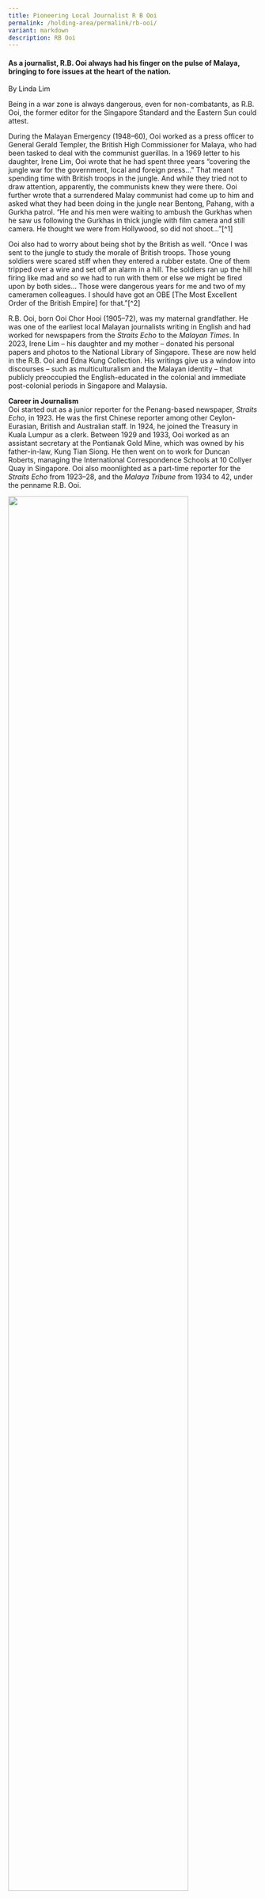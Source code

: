 ```yaml
---
title: Pioneering Local Journalist R B Ooi
permalink: /holding-area/permalink/rb-ooi/
variant: markdown
description: RB Ooi
---
```

#### As a journalist, R.B. Ooi always had his finger on the pulse of Malaya, bringing to fore issues at the heart of the nation.
By Linda Lim

Being in a war zone is always dangerous, even for non-combatants, as R.B. Ooi, the former editor for the Singapore Standard and the Eastern Sun could attest.

During the Malayan Emergency (1948–60), Ooi worked as a press officer to General Gerald Templer, the British High Commissioner for Malaya, who had been tasked to deal with the communist guerillas. In a 1969 letter to his daughter, Irene Lim, Ooi wrote that he had spent three years “covering the jungle war for the government, local and foreign press…” That meant spending time with British troops in the jungle. And while they tried not to draw attention, apparently, the communists knew they were there. Ooi further wrote that a surrendered Malay communist had come up to him and asked what they had been doing in the jungle near Bentong, Pahang, with a Gurkha patrol. “He and his men were waiting to ambush the Gurkhas when he saw us following the Gurkhas in thick jungle with film camera and still camera. He thought we were from Hollywood, so did not shoot…”[^1]

Ooi also had to worry about being shot by the British as well. “Once I was sent to the jungle to study the morale of British troops. Those young soldiers were scared stiff when they entered a rubber estate. One of them tripped over a wire and set off an alarm in a hill. The soldiers ran up the hill firing like mad and so we had to run with them or else we might be fired upon by both sides… Those were dangerous years for me and two of my cameramen colleagues. I should have got an OBE [The Most Excellent Order of the British Empire] for that.”[^2]

R.B. Ooi, born Ooi Chor Hooi (1905–72), was my maternal grandfather. He was one of the earliest local Malayan journalists writing in English and had worked for newspapers from the <i>Straits Echo</i> to the <i>Malayan Times</i>. In 2023, Irene Lim – his daughter and my mother – donated his personal papers and photos to the National Library of Singapore. These are now held in the R.B. Ooi and Edna Kung Collection. His writings give us a window into discourses – such as multiculturalism and the Malayan identity – that
publicly preoccupied the English-educated in the colonial and immediate post-colonial periods in Singapore and Malaysia.

<b>Career in Journalism</b><br>
Ooi started out as a junior reporter for the Penang-based newspaper, <i>Straits Echo</i>, in 1923. He was the first Chinese reporter among other Ceylon-Eurasian, British and Australian staff. In 1924, he joined the Treasury in Kuala Lumpur as a clerk. Between 1929 and 1933, Ooi worked as an assistant secretary at the Pontianak Gold Mine, which was owned by his father-in-law, Kung Tian Siong. He then went on to work for Duncan Roberts, managing the International Correspondence Schools at 10 Collyer Quay in Singapore. Ooi also moonlighted as a part-time reporter for the <i>Straits Echo</i> from 1923–28, and the <i>Malaya Tribune </i>from 1934 to 42, under the penname R.B. Ooi.


<img style="width: 85%;" height="auto" width="100%" src="/images/Online%20Only%20Articles/Pioneering%20Journalist%20RB%20Ooi/04.png">
<div style="background-color:white;">R.B. Ooi with his father-in-law, Kung Tian Siong, on Siglap Beach, 1939. <i>Courtesy of Irene Lim.</i></div>

In 1942, the family left Singapore for Bukit Mertajam in Province Wellesley (now Seberang Prai), Malaysia, having been informed by Ooi’s “Malay journalist friend” (possibly Yusof Ishak, who later became the first president of Singapore in 1965) that he was on a death blacklist for anti-Japanese articles he had published before the Japanese Occupation (1942–45).[^3] A year later, Ooi got a job at Juru Rubber Estate in Province Wellesley, an experience that provided much material for his later articles on “life in the <i>ulu</i>” (<i>ulu</i> referring to remote wild places).

Returning to Singapore after the war, Ooi became chief reporter, then sub-editor and columnist for the <i>Malaya Tribune</i> 1945–49). He then worked for the Information Department in Kuala Lumpur as a press officer in 1949 (until 1954) during the Malayan Emergency.

From 1954–58, Ooi was the editor-in-chief of the <i>Singapore Standard</i>. He rejoined the Information Department in 1958 and was appointed Head of the Press and Liaison sections in May 1960. He was the editor-in-chief of the <i>Malayan Times</i> (1962–65) and later the <i>Eastern Sun</i> in Singapore (1966–68).

After his stint at the <i>Eastern Sun</i>, Ooi became a freelance writer (penning a regular column titled “Impromptu” for the <i>Straits Echo</i>) and broadcaster (hosting a monthly current affairs radio talk show called “Window on the World”). In 1968, he received the Ahli Mangku Negara (Defender of the Realm) decoration from the Yang di-Pertuan Agong of Malaysia. Ooi’s last column was published in the <i>Straits Echo</i> shortly after his death in Kuala Lumpur in December 1972.

<img style="width: 90%;" height="auto" width="100%" src="/images/Online%20Only%20Articles/Pioneering%20Journalist%20RB%20Ooi/conferment.png">
<div style="background-color:white;">(Left) R.B. Ooi t work, 1940s. (Right) R.B. Ooi being conferred the Ahli Mangku Negara by the Yang di-Pertuan Agong of Malaysia, 1968. <i>Courtesy of Irene Lim.</i></div>

<b>Early Life</b><br>
Ooi was born and raised in Bukit Mertajam on a coconut plantation “bigger than Singapore” established by his great-grandfather Ooi Tung Kheng, an immigrant from China who was one of the founders of Bukit Mertajam.[^4] Ooi attended a Methodist primary school and studied at the Anglo-Chinese School (ACS) on Penang Island for his secondary education. He would catch the 4.30 am mail train from Singapore to Prai every morning, then the ferry to Georgetown, before cycling to school. He won a scholarship after topping a state-wide exam.

<img style="width: 90%;" height="auto" width="100%" src="/images/Online%20Only%20Articles/Pioneering%20Journalist%20RB%20Ooi/01.png">

<div style="background-color:white;">This family photo was taken on the birthday of Linda Lim’s great-great-great
grandmother Saw Kim Lian (centre) in Bukit Mertajam, c.1923. <i>Courtesy of Irene Lim.</i></div><br>

<img style="width: 90%;" height="auto" width="100%" src="/images/Online%20Only%20Articles/Pioneering%20Journalist%20RB%20Ooi/friends.png">

<div style="background-color:white;">(Left) R.B. Ooi with his Straits Chinese friends, date unknown. (Right)
A young R.B. Ooi, date unknown.<i> Courtesy of Irene Lim.</i></div>

On 15 September 1925, Ooi spotted Edna Kung Gek Neo (1910–2003) on the train. Struck by her beauty, he noted down her name and address from her luggage tag and wrote to her father proposing marriage. Finding out that the Ooi family were educated wealthy landowners, Edna’s father, Kung Tian Siong (1876–1958), a Singapore businessman and direct descendant of Confucius,[^5]
agreed. The Kungs were Christian, so Ooi was baptised for the wedding held at the Wesley Church in Singapore on 5 December 1925, when he was 19 and Edna 15.<p></p>

<img style="width: 90%;" height="auto" width="100%" src="/images/Online%20Only%20Articles/Pioneering%20Journalist%20RB%20Ooi/wedding.png">

<div style="background-color:white;">(Left) R.B. Ooi and Edna Kung’s wedding at Wesley Church, 1925. (Right) Ooi and Kung also had a traditional Chinese wedding at the Ooi family home in Bukit Mertajam, 1925.<i> Courtesy of Irene Lim.</i></div>

To fulfil his mother’s wishes, Ooi and Edna had a second wedding in Bukit Mertajam according to Chinese rites. They had four children: Irene (born in 1927 in Kuala Lumpur), and Violet (1932), Eric (1934) and Sylvia (1936) who were born in Singapore following the family’s move there. Unfortunately, the marriage broke down. My grandmother, Edna, remarried towards the end of the war while my grandfather did not remarry.

<b>Being Malayan</b><br>
In his writings, which can be seen in the papers donated, Ooi would, sometimes uneasily, inhabit and navigate the British colonial/Western world and the Peranakan (that is, Malay-influenced) Chinese traditional culture into which he had been born and raised.

His writings reveal that he was a proudly self-conscious Straits Chinese, embodying the three strands of their history and identity – Chinese, Malay and British/Western. Ooi wrote about many aspects of Straits Chinese life and culture. In “The Babas and Nonyas”,[^6] he recounted the incorporation of Malay music, drama, dance, religion and food into Peranakan culture. He noted that the <i>babas</i> (Peranakan men are known as <i>baba</i>, while the women are known as <i>nonya</i>) supported Malay opera and <i>keroncong</i> music competitions, described their “religious liberalism” as they worshipped at Malay shrines while seeking help from Thai <em>bomohs </em>(shamans), and praised their “innovative genius” in being able to adapt and learn from various cultures.

Ooi was also a passionate advocate of what we would today call multiculturalism,
which he saw as a necessary foundation for unity and progress in Malaysia.
In 1941, Ooi wrote in the <em>Malaya Tribune</em> that “[t]he Straits Chinese,
through their long association with Malays understand the Malays better
than new arrivals from China… [who] do not know their language and seldom
mix with them”.[^7]<p></p>
<p>Thirty years later, in 1972, he wrote that the “Malayan Chinese must cultivate
a Malayan consciousness and consider themselves people of this country
and of nowhere else… the Straits Chinese or Babas endorsed this view because
they considered themselves assimilated or integrated Malayans”.[^8]</p>
<p><strong>Western Influence</strong>
<br>
</p>
<p>However, Ooi was also critical of the Straits Chinese for their British
affectations, political apathy and class snobbery. “It is the Chinese from
the fourth generation onwards who are more British than the British and
they are to be found in the Colony of Singapore and the Straits Settlements
of Penang and Malacca,” he wrote in the <em>Singapore Standard</em> in 1954.[^9]</p>
<p>He was particularly critical of foreign-educated university graduates,
whom he felt “[could not] adjust themselves to their home environments…
at this juncture many Malayan graduates feel that their own indigenous
cultures are far inferior to what they have acquired in western countries...&nbsp;
They were loud in their complaints that Malaya was an uncivilised and uncultured
country, because they could not indulge in the fripperies of modern living”.[^10]</p>
<div class="isomer-image-wrapper">
<img style="width: 80%; height: 65%;" src="/images/Online%20Only%20Articles/Pioneering%20Journalist%20RB%20Ooi/13.png">
</div>
<p>R.B. Ooi working on his typewriter, date unknown. <em>Courtesy of Irene Lim.</em>
</p>
<p>In 1948, in the <em>Malaya Tribune</em>, Ooi called Westerners out for
their ignorance of Malaya, their sense of superiority, snobbery and racial
prejudice, which led to discrimination of locals:&nbsp;</p>
<p>“The British have been administering Malaya for over a century, yet the
people in Britain know very little about Malaya… The stories with British
heroes subtly preached the superiority of the ‘orang puteh’ in every imaginable
situation… Now with snobbery returning to Singapore, some Europeans here…
are daily becoming more ‘snooty’… Let them be more human, more friendly,
and forget their colour, and they will find Asians more friendly to them.”[^11]</p>
<p>As much as Ooi was critical of Western attitudes and some Westernised
Asians, he expressed in the <em>Straits Echo</em> in 1972 that he did not
support erasures of place names and other markers of Malaysia’s colonial
heritage. He wrote: “New histories are being written in [Asia and Africa
to] rub out former colonial influences. Histories can be written to suit
the new people in power, but previous historical influences are embedded
deep in the subconscious minds of the people. Their cultures, religions,
languages and social customs will contain earmarks of the waves of civilisations
that had washed over them in the course of centuries.”[^12]</p>
<p><strong>Curtailing Press Freedom</strong>
<br>
</p>
<p>Ooi was the consummate newspaperman and believed that freedom of the press
was essential.[^13] He had spent most of his journalistic career in Singapore
and saw the independence of Singapore’s newspapers being eroded.</p>
<p>He revealed in an interview that during his two-year tenure at the <em>Eastern Sun</em> between
1966 and 1968, he had experienced run-ins with then Singapore Prime Minister
Lee Kuan Yew. Lee had “on several occasions, in front of all the other
editors in Singapore (he called us up as a group very often), accused me
of being an MCA or UMNO [Malaysian Chinese Association or United Malays
National Organisation] spy. Also, he often sent his political commissars
to our office to see what we were doing, PAP [People’s Action Party] agents
were put on our staff and morale was very low”.[^14] This was one of the
major reasons why Ooi subsequently left Singapore in 1968 and moved to
Kuala Lumpur.</p>
<p>In that same interview, Ooi described 1971 as a “disastrous year” for
journalism in Singapore. That was the year Lee had shut down the <em>Eastern Sun</em> and
the <em>Singapore Herald</em>, and also jailed the owner and editors of
the <em>Nanyang Siang Pau</em> Chinese newspaper without trial. Ooi attributed
these actions to Lee suspecting that the press in Singapore was “being
financed by foreign interests to gain control of Singapore.” The end result
was that “[w]hatever his bogeys are, the press in Singapore is a docile
and commercial one controlled by him”.[^15] In an unpublished work in 1971
donated to the National Library, Ooi detailed the history of English-language
newspapers in Malaya.</p>
<p>In a 1972 commentary in the <em>Straits Echo</em>, Ooi called for newspapers
in Singapore and Malaysia to be separated. “If Singapore does not want
foreign capital in and foreign control of its newspapers, why should Malaysia
allow Singapore capital to control Malaysian newspapers?” he argued. “Malaysia
should have her own independent Press.”[^16]</p>
<p>Ooi also frequently, both in private and in public, railed against the
insularity and parochialism of Singaporeans. “Though Singapore claims to
be a metropolis, yet the average Singaporean is more parochial than village
folks… While Singapore has made economic progress, it has lost its soul.
Money is the god Singapore worships.”[^17]</p>
<p><strong>Family, Culture and Nation</strong>
<br>
</p>
<p>Ooi’s writings reflect the issues he cared most about – culture, identity,
ethnicity, language, education and race relations – which are still salient
today in both Singapore and Malaysia.&nbsp;Though still contentious in
societal terms, the national and familial contexts are more positive than
what Ooi had come to believe toward the end of his life.&nbsp;</p>
<p>Ooi’s descendants have fared well. His grandchildren and great-grandchildren
in Malaysia have married across ethnicities and cultures and are fluent
in multiple languages. Several of them, mostly women, did their undergraduate
studies in England in engineering, law, accountancy and economics, and
all returned home (to Malaysia) thereafter. English remains the dominant
family language, as are Western attire, music and other “cultural” habits.</p>
<p>I’m sure my grandfather would be pleased that scholarly research on Straits
Chinese history and culture is flourishing today, and that there has been
a revival of Straits Chinese arts and culture in both Singapore and Malaysia,
with thriving Peranakan associations, cuisine, performing arts and literature.
Explorations of local history and “heritage” that formed such a large part
of his writing have become popular, even entrenched, in both countries.</p>
<p>As a teenager in Singapore, I wanted to be a writer and corresponded with
my grandfather who lived in Malaysia at the time. Education had always
been important to him, and he wanted his daughter, Irene, to go to university,
which the Second World War and familial disruptions had sadly rendered
impossible. Despite his antipathy to foreign university education and academics,
he was very proud when I went to Cambridge University as an undergraduate,
then the pinnacle of British colonial academic aspirations, and later to
Yale.</p>
<p>I think he would have been pleased to learn of my own inclinations toward
writing popular commentaries on current affairs, which were published in
newspapers like the <em>Straits Times</em> when I was doing my PhD. These
include pieces challenging the status quo (in my case, primarily on economic
policy, but also on race, inequality and East-West tensions), which could
be considered the kind of “political writing” he had done.</p>
<p>In my retirement, I co-founded and co-edit an academic blog promoting
scholarship “of, for and by Singapore”, which also advocates for academic
freedom.[^18] In Singapore in 2017, I gave a keynote speech at my alma
mater, Methodist Girls’ School, closely tracking my grandfather’s own arguments
for multiculturalism, but for the 21st century. This was years before I
read his work.[^19] To paraphrase a popular saying, the durian does not
fall far from the tree.</p>
<div class="isomer-image-wrapper">
<img style="width: 85%;" height="auto" width="100%" src="/images/Online%20Only%20Articles/Pioneering%20Journalist%20RB%20Ooi/family.png">
</div>
<p>The engagement of Nadia Azahari (centre), daughter of Eric Ooi and Julia
Daham (first row extreme left), to Megat Muzaffar Shah bin Datuk Mohamad
Nor in Kuala Lumpur, 2010. <em>Courtesy of Irene Lim.</em>
</p>
<p>
<br>
</p>
<p><strong>THE R.B. OOI AND EDNA KUNG COLLECTION</strong>
<br>
</p>
<p>Donated in 2023 by Mrs Irene Lim, daughter of R.B. Ooi, items in the collection
include typescripts of Ooi’s articles, which cover a range of topics besides
the economic, social and political situation in the region. Other highlights
are his articles for the Foreign News Service such as “The New Nation of
Malaysia” (c.1962); an unpublished article, “The English Press of Malaysia
and Singapore” (1971); scripts for Radio Malaysia, including one for “Window
on the World” about the death of former Indonesian president Sukarno (1970);
and personal letters and photographs. Materials from the collection can
be viewed at Level 11 of the Lee Kong Chian Reference Library via online
reservation from the third quarter of 2024.</p>
<p>
<br>
</p>
<div class="isomer-image-wrapper">
<img style="width: 100px; height: 100px;" height="auto" width="100%" src="/images/Online%20Only%20Articles/Pioneering%20Journalist%20RB%20Ooi/linda_profile_foto.png">
</div>
<p><strong>Linda Lim</strong> is a Singaporean economist and Professor Emerita
of corporate strategy and international business at the University of Michigan
Ross School of Business. She also served as director of the University’s
Center for Southeast Asian Studies.</p>
<h4><strong>Notes</strong></h4>
<p>[^1]: Excerpt from letter from R.B. Ooi to his daughter Irene Lim dated
21 November 1969. The letter is among other materials donated by Lim to
the National Library of Singapore for the R.B. Ooi and Edna Kung Collection.
For more on Lim’s life, see Irene Lim, <em><a href="https://eservice.nlb.gov.sg/redir/itemdetails?bid=204446401" rel="noopener noreferrer nofollow" target="_blank">90 Years in Singapore</a></em> (Singapore:
Pagesetters Services Pte Ltd., 2020). (From National Library, Singapore
call no. RSING 307.7609595 LIM). An excerpt from this memoir was published
as Irene Lim, “<a href="https://biblioasia.nlb.gov.sg/vol-16/issue-4/jan-mar-2021/asthma/" rel="noopener noreferrer nofollow" target="_blank">Asthma, Amahs and Amazing Food</a>,” <em>BiblioAsia</em> 16,
no. 4 (January–March 2021): 64–68.</p>
<p>[^2]: Excerpt of letter from R.B. Ooi to Irene Lim, 21 November 1969.</p>
<p>[^3]: For example, a column ranted that “the Japanese are the last people
on earth to treat you like human beings once you are under their yoke”.
See R.B. Ooi, “<a href="https://eresources.nlb.gov.sg/newspapers/digitised/article/maltribune19420110-1.2.45" rel="noopener noreferrer nofollow" target="_blank">Plain Talk to the People</a>,” <em>Malaya Tribune</em>,
10 January 1942, 4. (From NewspaperSG)</p>
<p>[^4]: “<a href="https://eresources.nlb.gov.sg/newspapers/digitised/article/straitstimes19331118-1.2.20" rel="noopener noreferrer nofollow" target="_blank">Braved the Pioneering Days in Malaya: Death of Madam Saw Kim Lian At Age of 90</a>,” <em>Straits Times</em> 18
November 1933, 6; Ooi Chor Hooi, “<a href="https://eresources.nlb.gov.sg/newspapers/digitised/article/stannual19390101-1.2.11" rel="noopener noreferrer nofollow" target="_blank">Life in the Coconut Groves</a>,” <em>Straits Times Annual</em>,
1 January 1939, 16–17. (From NewspaperSG)</p>
<p>[^5]: Linda Y.C. Lim, <em>Four Chinese Families in British Colonial Malaya – Confucius, Christianity and Revolution</em>,
4th ed. (Singapore: Blurb, 2019), https://www.blurb.com/b/5022666-four-chinese-families-in-british-colonial-malaya-c.</p>
<p>[^6]: “The Babas and Nonyas,” Parts 1, 2, 3, manuscript circa 1970–72.</p>
<p>[^7]: R.B. Ooi, “<a href="https://eresources.nlb.gov.sg/newspapers/digitised/article/maltribune19410419-1.2.79" rel="noopener noreferrer nofollow" target="_blank">Through Chinese Eyes</a>,” <em>Malaya Tribune</em>,
19 April 1941, 6. (From NewspaperSG)</p>
<p>[^8]: “How to Think Malaysian,” Straits Echo, 16 October 1972. (Microfilm
NL7162)</p>
<p>[^9]: R.B. Ooi, “<a href="https://eresources.nlb.gov.sg/newspapers/digitised/article/singstandard19540605-1.2.67" rel="noopener noreferrer nofollow" target="_blank">A Drop of Ink</a>,” <em>Singapore Standard,</em> 5
June 1954, 6 (From NewspaperSG). This article is mainly a scathing review
of U.S. Supreme Court Justice (later Chief Justice) William O. Douglas’
1953 book, <em><a href="https://catalogue.nlb.gov.sg/search/card?recordId=1520719" rel="noopener noreferrer nofollow" target="_blank">North from Malaya</a>.</em> Douglas
wrote the book after a whirlwind British-escorted tour of Malaya and was
full of hilarious errors. See William O. Douglas, <em><a href="https://catalogue.nlb.gov.sg/search/card?recordId=1520719" rel="noopener noreferrer nofollow" target="_blank">North from Malaya</a></em> (Garden
City, N.Y: Doubleday, 1953). (From National Library, Singapore call no.
RCLOS 959 DOU-[RFL])</p>
<p>[^10]: Ooi, “<a href="https://eresources.nlb.gov.sg/newspapers/digitised/article/singstandard19540602-1.2.81" rel="noopener noreferrer nofollow" target="_blank">A Drop of Ink</a>,”
6.</p>
<p>[^11]: “Snobbery Again in Malaya,” <em>Malaya Tribune,</em> 8 August 1948.
(Microfilm NL2147)</p>
<p>[^12]: “Can History Be Scrubbed Off?” <em>Straits Echo,</em> 7 December
1972. (Microfilm NL7252)</p>
<p>[^13]: Ooi first wrote about this with respect to Emergency regulations.
See Ooi, “A Drop of Ink,” 6.</p>
<p>[^14]: Interview cited in John A. Lent, “Protecting the People,” Index
on Censorship 4, no. 3 (1975): 8, https://www.tandfonline.com/doi/abs/10.1080/03064227508532443.</p>
<p>[^15]: R.B. Ooi, “The Press of Malaysia and Singapore,” Manuscript, November
1971.</p>
<p>[^16]: “The Press on a Tight-Rope,” <em>Straits Echo,</em> 3 July 1972.
(Microfilm NL7126)</p>
<p>[^17]: “The Regimented Singaporean,” <em>Straits Echo</em>, 16 January
1972. (Microfilm NL6974)</p>
<p>[^18]: “About Us,” Academia SG, https://www.academia.sg/about/.&nbsp;</p>
<p>[^19]: Linda Lim, “Singapore and the World: Looking Back and Looking Ahead,”
The Online Citizen, 4 June 2017, https://www.theonlinecitizen.com/2017/06/04/singapore-and-the-world-looking-back-and-looking-ahead/.</p>